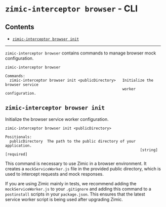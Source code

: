 # `zimic-interceptor browser` - CLI <!-- omit from toc -->

## Contents <!-- omit from toc -->

- [`zimic-interceptor browser init`](#zimic-interceptor-browser-init)

---

`zimic-interceptor browser` contains commands to manage browser mock configuration.

```
zimic-interceptor browser

Commands:
  zimic-interceptor browser init <publicDirectory>   Initialize the browser service
                                                     worker configuration.
```

## `zimic-interceptor browser init`

Initialize the browser service worker configuration.

```
zimic-interceptor browser init <publicDirectory>

Positionals:
  publicDirectory  The path to the public directory of your application.
                                                             [string] [required]
```

This command is necessary to use Zimic in a browser environment. It creates a `mockServiceWorker.js` file in the
provided public directory, which is used to intercept requests and mock responses.

If you are using Zimic mainly in tests, we recommend adding the `mockServiceWorker.js` to your `.gitignore` and adding
this command to a `postinstall` scripts in your `package.json`. This ensures that the latest service worker script is
being used after upgrading Zimic.
